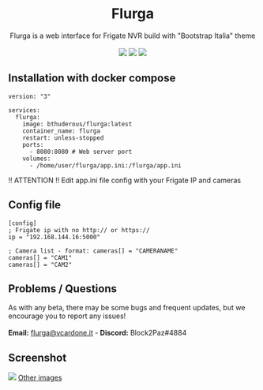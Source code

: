 # <h1 align="center">Flurga</h1>
<p align="center">Flurga is a web interface for Frigate NVR build with "Bootstrap Italia" theme<br><br><img src=https://img.shields.io/github/issues/Block2Paz/Flurga>  <img src=https://img.shields.io/github/license/Block2Paz/Flurga> <img src=https://img.shields.io/github/stars/Block2Paz/Flurga></p>

## Installation with docker compose
```
version: "3"

services:
  flurga:
    image: bthuderous/flurga:latest
    container_name: flurga
    restart: unless-stopped
    ports:
      - 8080:8080 # Web server port
    volumes:
      - /home/user/flurga/app.ini:/flurga/app.ini
```

!! ATTENTION !! Edit app.ini file config with your Frigate IP and cameras

## Config file
```
[config]
; Frigate ip with no http:// or https://
ip = "192.168.144.16:5000"

; Camera list - format: cameras[] = "CAMERANAME"
cameras[] = "CAM1"
cameras[] = "CAM2"
```

## Problems / Questions
As with any beta, there may be some bugs and frequent updates, but we encourage you to report any issues!<br><br>
<b>Email:</b> flurga@vcardone.it - <b>Discord:</b> Block2Paz#4884

## Screenshot
<img src="https://vcardone.it/imgs/F4.png">
<a href="https://imgur.com/a/cF40RAp">Other images</a>